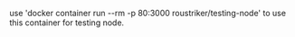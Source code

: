 use 'docker container run --rm -p 80:3000 roustriker/testing-node' to use this container for testing node.
